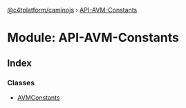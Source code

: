 [@c4tplatform/caminojs](../api.md) › [API-AVM-Constants](api_avm_constants.md)

# Module: API-AVM-Constants

## Index

### Classes

* [AVMConstants](../classes/api_avm_constants.avmconstants.md)
